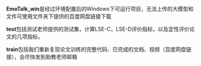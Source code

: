**EmoTalk_win**是经过环境配置后的Windows下可运行项目，无法上传的大模型和文件可使用文件夹下提供的百度网盘链接下载

**test**包括测试老师提供的测试集，计算LSE-C，LSE-D评价指标，以及定性评价论文的几项指标。

**train**包括我们重新复现论文训练的完整代码、已完成的文档、视频（百度网盘链接），会尽快发到助教老师邮箱